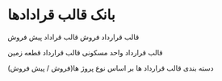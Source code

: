 # بانک قالب قرادادها

قالب قرارداد فروش
قالب قراداد پیش فروش

قالب قرارداد واحد مسکونی
قالب قرارداد قطعه زمین

دسته بندی قالب قرارداد ها بر اساس نوع پروژ ها(فروش / پیش فروش)
